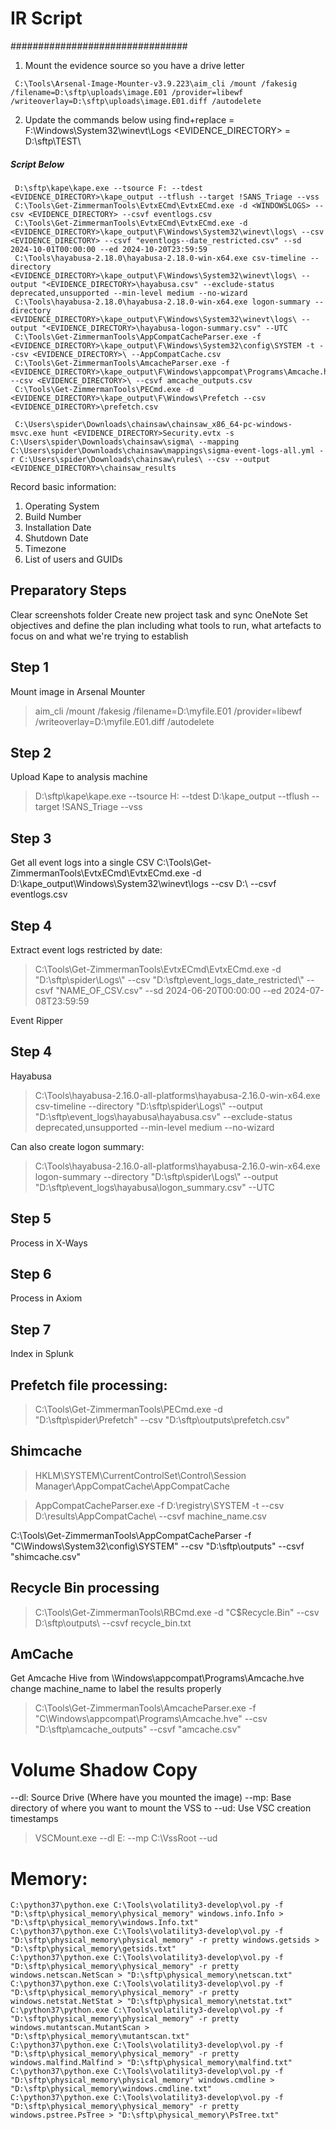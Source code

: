 # IR Script

################################
1) Mount the evidence source so you have a drive letter 

```
 C:\Tools\Arsenal-Image-Mounter-v3.9.223\aim_cli /mount /fakesig /filename=D:\sftp\uploads\image.E01 /provider=libewf /writeoverlay=D:\sftp\uploads\image.E01.diff /autodelete
```

2) Update the commands below using find+replace
<WINDOWSLOGS> = F:\Windows\System32\winevt\Logs
<EVIDENCE_DIRECTORY> = D:\sftp\TEST\

##### Script Below
```
 D:\sftp\kape\kape.exe --tsource F: --tdest <EVIDENCE_DIRECTORY>\kape_output --tflush --target !SANS_Triage --vss
 C:\Tools\Get-ZimmermanTools\EvtxECmd\EvtxECmd.exe -d <WINDOWSLOGS> --csv <EVIDENCE_DIRECTORY> --csvf eventlogs.csv
 C:\Tools\Get-ZimmermanTools\EvtxECmd\EvtxECmd.exe -d <EVIDENCE_DIRECTORY>\kape_output\F\Windows\System32\winevt\logs\ --csv <EVIDENCE_DIRECTORY> --csvf "eventlogs--date_restricted.csv" --sd 2024-10-01T00:00:00 --ed 2024-10-20T23:59:59
 C:\Tools\hayabusa-2.18.0\hayabusa-2.18.0-win-x64.exe csv-timeline --directory <EVIDENCE_DIRECTORY>\kape_output\F\Windows\System32\winevt\logs\ --output "<EVIDENCE_DIRECTORY>\hayabusa.csv" --exclude-status deprecated,unsupported --min-level medium --no-wizard
 C:\Tools\hayabusa-2.18.0\hayabusa-2.18.0-win-x64.exe logon-summary --directory <EVIDENCE_DIRECTORY>\kape_output\F\Windows\System32\winevt\logs\ --output "<EVIDENCE_DIRECTORY>\hayabusa-logon-summary.csv" --UTC
 C:\Tools\Get-ZimmermanTools\AppCompatCacheParser.exe -f <EVIDENCE_DIRECTORY>\kape_output\F\Windows\System32\config\SYSTEM -t --csv <EVIDENCE_DIRECTORY>\ --AppCompatCache.csv
 C:\Tools\Get-ZimmermanTools\AmcacheParser.exe -f <EVIDENCE_DIRECTORY>\kape_output\F\Windows\appcompat\Programs\Amcache.hve --csv <EVIDENCE_DIRECTORY>\ --csvf amcache_outputs.csv
 C:\Tools\Get-ZimmermanTools\PECmd.exe -d <EVIDENCE_DIRECTORY>\kape_output\F\Windows\Prefetch --csv <EVIDENCE_DIRECTORY>\prefetch.csv
 
 C:\Users\spider\Downloads\chainsaw\chainsaw_x86_64-pc-windows-msvc.exe hunt <EVIDENCE_DIRECTORY>Security.evtx -s C:\Users\spider\Downloads\chainsaw\sigma\ --mapping C:\Users\spider\Downloads\chainsaw\mappings\sigma-event-logs-all.yml -r C:\Users\spider\Downloads\chainsaw\rules\ --csv --output <EVIDENCE_DIRECTORY>\chainsaw_results
```

Record basic information:
1) Operating System
2) Build Number
3) Installation Date
4) Shutdown Date
5) Timezone
6) List of users and GUIDs

## Preparatory Steps
Clear screenshots folder
Create new project task and sync OneNote
Set objectives and define the plan including what tools to run, what artefacts to focus on and what we're trying to establish




## Step 1
Mount image in Arsenal Mounter

> aim_cli /mount /fakesig /filename=D:\myfile.E01 /provider=libewf /writeoverlay=D:\myfile.E01.diff /autodelete

## Step 2
Upload Kape to analysis machine
> D:\sftp\kape\kape.exe --tsource H: --tdest D:\kape_output --tflush --target !SANS_Triage --vss
 
## Step 3
Get all event logs into a single CSV
C:\Tools\Get-ZimmermanTools\EvtxECmd\EvtxECmd.exe -d D:\kape_output\Windows\System32\winevt\logs --csv D:\ --csvf eventlogs.csv

## Step 4
Extract event logs restricted by date:

> C:\Tools\Get-ZimmermanTools\EvtxECmd\EvtxECmd.exe -d "D:\\sftp\\spider\\Logs\\" --csv "D:\\sftp\\event_logs_date_restricted\\" --csvf "NAME_OF_CSV.csv" --sd 2024-06-20T00:00:00 --ed 2024-07-08T23:59:59

Event Ripper

## Step 4
Hayabusa 

> C:\Tools\hayabusa-2.16.0-all-platforms\hayabusa-2.16.0-win-x64.exe csv-timeline --directory "D:\\sftp\\spider\\Logs\\" --output "D:\\sftp\\event_logs\\hayabusa\\hayabusa.csv" --exclude-status deprecated,unsupported --min-level medium --no-wizard

Can also create logon summary:

> C:\Tools\hayabusa-2.16.0-all-platforms\hayabusa-2.16.0-win-x64.exe logon-summary --directory "D:\\sftp\\spider\\Logs\\" --output "D:\\sftp\\event_logs\\hayabusa\\logon_summary.csv" --UTC

## Step 5
Process in X-Ways

## Step 6
Process in Axiom

## Step 7
Index in Splunk

## Prefetch file processing:

> C:\Tools\Get-ZimmermanTools\PECmd.exe -d "D:\sftp\spider\Prefetch" --csv "D:\sftp\outputs\prefetch.csv"

## Shimcache

> HKLM\SYSTEM\CurrentControlSet\Control\Session Manager\AppCompatCache\AppCompatCache

> AppCompatCacheParser.exe -f D:\registry\SYSTEM -t --csv D:\results\AppCompatCache\ --csvf machine_name.csv

C:\Tools\Get-ZimmermanTools\AppCompatCacheParser -f "C\Windows\System32\config\SYSTEM" --csv "D:\sftp\outputs" --csvf "shimcache.csv"

## Recycle Bin processing

> C:\Tools\Get-ZimmermanTools\RBCmd.exe -d "C\$Recycle.Bin" --csv D:\sftp\outputs\ --csvf recycle_bin.txt

## AmCache 

Get Amcache Hive from \Windows\appcompat\Programs\Amcache.hve
change machine_name to label the results properly

> C:\Tools\Get-ZimmermanTools\AmcacheParser.exe -f "C\Windows\appcompat\Programs\Amcache.hve" --csv "D:\sftp\amcache_outputs" --csvf "amcache.csv"

# Volume Shadow Copy

--dl: Source Drive (Where have you mounted the image)
--mp: Base directory of where you want to mount the VSS to
--ud: Use VSC creation timestamps 

> VSCMount.exe --dl E: --mp C:\VssRoot --ud

# Memory:

```
C:\python37\python.exe C:\Tools\volatility3-develop\vol.py -f "D:\sftp\physical_memory\physical_memory" windows.info.Info > "D:\sftp\physical_memory\windows.Info.txt"
C:\python37\python.exe C:\Tools\volatility3-develop\vol.py -f "D:\sftp\physical_memory\physical_memory" -r pretty windows.getsids > "D:\sftp\physical_memory\getsids.txt"
C:\python37\python.exe C:\Tools\volatility3-develop\vol.py -f "D:\sftp\physical_memory\physical_memory" -r pretty windows.netscan.NetScan > "D:\sftp\physical_memory\netscan.txt"
C:\python37\python.exe C:\Tools\volatility3-develop\vol.py -f "D:\sftp\physical_memory\physical_memory" -r pretty windows.netstat.NetStat > "D:\sftp\physical_memory\netstat.txt"
C:\python37\python.exe C:\Tools\volatility3-develop\vol.py -f "D:\sftp\physical_memory\physical_memory" -r pretty windows.mutantscan.MutantScan > "D:\sftp\physical_memory\mutantscan.txt"
C:\python37\python.exe C:\Tools\volatility3-develop\vol.py -f "D:\sftp\physical_memory\physical_memory" -r pretty windows.malfind.Malfind > "D:\sftp\physical_memory\malfind.txt"
C:\python37\python.exe C:\Tools\volatility3-develop\vol.py -f "D:\sftp\physical_memory\physical_memory" windows.cmdline > "D:\sftp\physical_memory\windows.cmdline.txt"
C:\python37\python.exe C:\Tools\volatility3-develop\vol.py -f "D:\sftp\physical_memory\physical_memory" -r pretty windows.pstree.PsTree > "D:\sftp\physical_memory\PsTree.txt"
```
